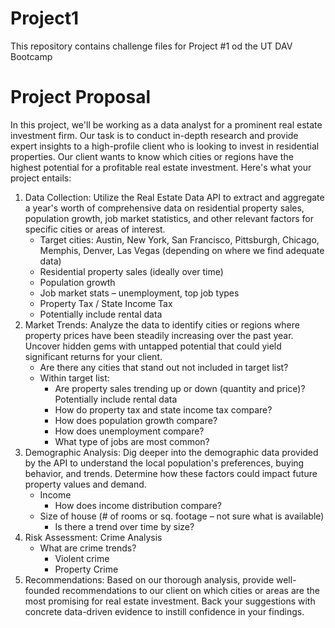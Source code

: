 # Project1
This repository contains challenge files for Project #1 od the UT DAV Bootcamp

# Project Proposal
In this project, we'll be working as a data analyst for a prominent real estate investment firm. Our task is to conduct in-depth research and provide expert insights to a high-profile client who is looking to invest in residential properties.
Our client wants to know which cities or regions have the highest potential for a profitable real estate investment.
Here's what your project entails:
1.	Data Collection: Utilize the Real Estate Data API to extract and aggregate a year's worth of comprehensive data on residential property sales, population growth, job market statistics, and other relevant factors for specific cities or areas of interest.
     * Target cities: Austin, New York, San Francisco, Pittsburgh, Chicago, Memphis, Denver, Las Vegas (depending on where we find adequate data)
     * Residential property sales (ideally over time)
     * Population growth
     * Job market stats – unemployment, top job types
     * Property Tax / State Income Tax
     * Potentially include rental data
2.	Market Trends: Analyze the data to identify cities or regions where property prices have been steadily increasing over the past year. Uncover hidden gems with untapped potential that could yield significant returns for your client.
     * Are there any cities that stand out not included in target list?
     * Within target list:
        * Are property sales trending up or down (quantity and price)? Potentially include rental data
        * How do property tax and state income tax compare?
        * How does population growth compare?
        * How does unemployment compare?
        * What type of jobs are most common?
3.	Demographic Analysis: Dig deeper into the demographic data provided by the API to understand the local population's preferences, buying behavior, and trends. Determine how these factors could impact future property values and demand.
     * Income
        * How does income distribution compare?
     * Size of house (# of rooms or sq. footage – not sure what is available)
        * Is there a trend over time by size?
4.	Risk Assessment: Crime Analysis 
     * What are crime trends?
        * 	Violent crime
        * Property Crime
5.	Recommendations: Based on our thorough analysis, provide well-founded recommendations to our client on which cities or areas are the most promising for real estate investment. Back your suggestions with concrete data-driven evidence to instill confidence in your findings.

